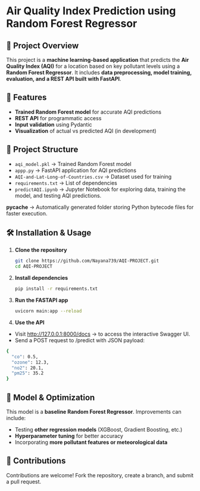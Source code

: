 # Air Quality Index Prediction using Random Forest Regressor

## 📌 Project Overview  
This project is a **machine learning-based application** that predicts the **Air Quality Index (AQI)** for a location based on key pollutant levels using a **Random Forest Regressor**. It includes **data preprocessing, model training, evaluation, and a REST API built with FastAPI**. 

## 🚀 Features  
- **Trained Random Forest model** for accurate AQI predictions
- **REST API** for programmatic access
- **Input validation** using Pydantic
- **Visualization** of actual vs predicted AQI (in development) 

## 📂 Project Structure  
- `aqi_model.pkl` → Trained Random Forest model
- `appp.py` → FastAPI application for AQI predictions
- `AQI-and-Lat-Long-of-Countries.csv` → Dataset used for training
- `requirements.txt` → List of dependencies
- `predictAQI.ipynb` → Jupyter Notebook for exploring data, training the model, and testing AQI predictions.

__pycache__ → Automatically generated folder storing Python bytecode files for faster execution.

## 🛠 Installation & Usage  
1. **Clone the repository**  
   ```bash
   git clone https://github.com/Nayana739/AQI-PROJECT.git
   cd AQI-PROJECT
   ```  
2. **Install dependencies**  
   ```bash
   pip install -r requirements.txt
   ```  
3. **Run the FASTAPI app**  
   ```bash
   uvicorn main:app --reload
   ```  
4. **Use the API**

- Visit http://127.0.0.1:8000/docs → to access the interactive Swagger UI.
- Send a POST request to /predict with JSON payload:
```bash
{
  "co": 0.5,
  "ozone": 12.3,
  "no2": 20.1,
  "pm25": 35.2
}
 ``` 

## 📌 Model & Optimization  
This model is a **baseline Random Forest Regressor**. Improvements can include:
- Testing **other regression models** (XGBoost, Gradient Boosting, etc.)
- **Hyperparameter tuning** for better accuracy
- Incorporating **more pollutant features or meteorological data**

## 🤝 Contributions  
Contributions are welcome! Fork the repository, create a branch, and submit a pull request. 

